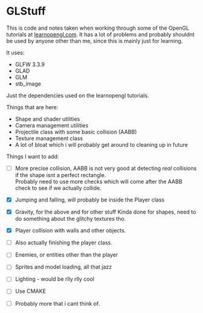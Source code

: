 # GLStuff

This is code and notes taken when working through some of the OpenGL tutorials at [learnopengl.com](https://learnopengl.com/).
It has a lot of problems and probably shouldnt be used by anyone other than me, since this is mainly just for learning.

It uses:
- GLFW 3.3.9
- GLAD
- GLM
- stb_image

Just the dependencies used on the learnopengl tutorials.

Things that are here:
- Shape and shader utilities
- Camera management utilities
- Projectile class with some basic collision (AABB)
- Texture management class
- A lot of bloat which i will probably get around to cleaning up in future

Things I want to add:
- [ ] More precise collision, AABB is not very good at detecting *real* collisions if the shape isnt a perfect rectangle. 		
  Probably need to use more checks which will come after the AABB check to see if we actually collide.
- [X] Jumping and falling, will probably be inside the Player class
- [X] Gravity, for the above and for other stuff Kinda done for shapes, need to do something about the glitchy textures tho.
- [X] Player collision with walls and other objects. 
- [ ] Also actually finishing the player class.
- [ ] Enemies, or entities other than the player
- [ ] Sprites and model loading, all that jazz
- [ ] Lighting - would be rlly rlly cool
- [ ] Use CMAKE
- [ ] Probably more that i cant think of.


